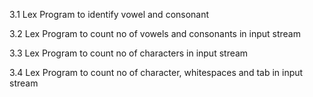 3.1 Lex Program to identify vowel and consonant

3.2 Lex Program to count no of vowels and consonants in input stream

3.3 Lex Program to count no of characters in input stream

3.4 Lex Program to count no of character,  whitespaces and tab in input stream
